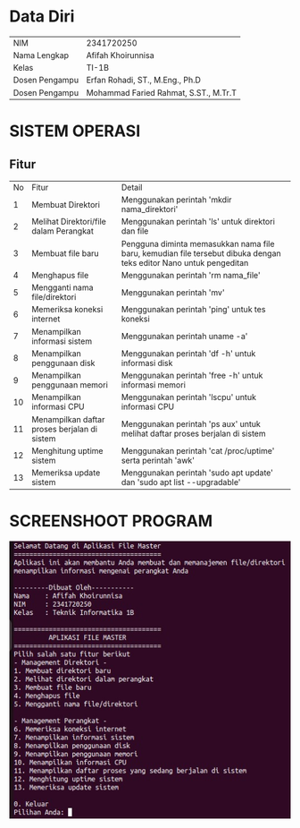 # Data Diri

|  |  |
|--|--|
| NIM | 2341720250 |
| Nama Lengkap | Afifah Khoirunnisa |
| Kelas | TI-1B |
| Dosen Pengampu | Erfan Rohadi, ST., M.Eng., Ph.D |
| Dosen Pengampu | Mohammad Faried Rahmat, S.ST., M.Tr.T |

# SISTEM OPERASI
## Fitur
|  |  |  |
|--|--|--|
|No| Fitur | Detail |
| 1 | Membuat Direktori | Menggunakan perintah 'mkdir nama_direktori' |
| 2 | Melihat Direktori/file dalam Perangkat | Menggunakan perintah 'ls' untuk direktori dan file|
| 3 | Membuat file baru | Pengguna diminta memasukkan nama file baru, kemudian file tersebut dibuka dengan teks editor Nano untuk pengeditan |
| 4 | Menghapus file | Menggunakan perintah 'rm nama_file' |
| 5 | Mengganti nama file/direktori | Menggunakan perintah 'mv' |
| 6 | Memeriksa koneksi internet | Menggunakan perintah 'ping' untuk tes koneksi|
| 7 | Menampilkan informasi sistem | Menggunakan perintah uname -a' |
| 8 | Menampilkan penggunaan disk | Menggunakan perintah 'df -h' untuk informasi disk |
| 9 | Menampilkan penggunaan memori | Menggunakan perintah 'free -h' untuk informasi memori |
| 10 | Menampilkan informasi CPU | Menggunakan perintah 'lscpu' untuk informasi CPU |
| 11 | Menampilkan daftar proses berjalan di sistem | Menggunakan perintah 'ps aux' untuk melihat daftar proses berjalan di sistem |
| 12 | Menghitung uptime sistem | Menggunakan perintah 'cat /proc/uptime' serta perintah 'awk' |
| 13 | Memeriksa update sistem | Menggunakan perintah 'sudo apt update' dan 'sudo apt  list --upgradable' |


# SCREENSHOOT PROGRAM
<img src="./SS program.jpg">